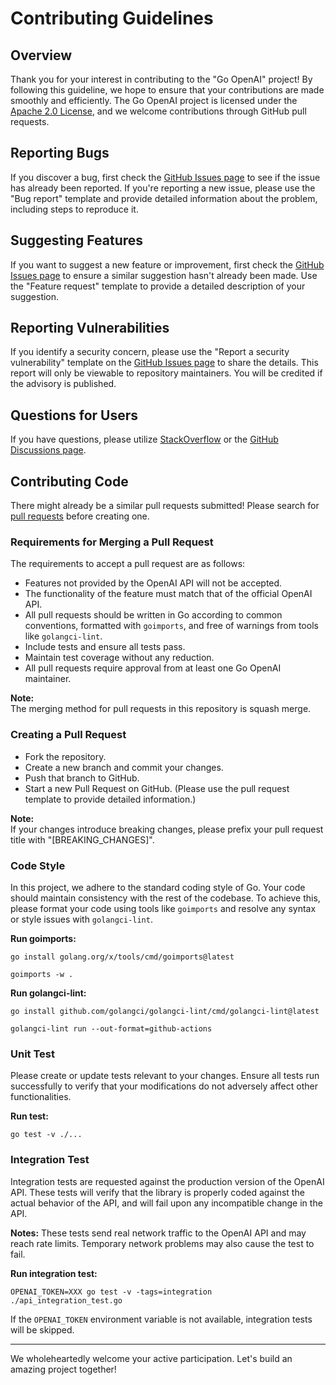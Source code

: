 # Contributing Guidelines

## Overview
Thank you for your interest in contributing to the "Go OpenAI" project! By following this guideline, we hope to ensure that your contributions are made smoothly and efficiently. The Go OpenAI project is licensed under the [Apache 2.0 License](https://github.com/coding-hui/go-openai/blob/master/LICENSE), and we welcome contributions through GitHub pull requests.

## Reporting Bugs
If you discover a bug, first check the [GitHub Issues page](https://github.com/coding-hui/go-openai/issues) to see if the issue has already been reported. If you're reporting a new issue, please use the "Bug report" template and provide detailed information about the problem, including steps to reproduce it.

## Suggesting Features
If you want to suggest a new feature or improvement, first check the [GitHub Issues page](https://github.com/coding-hui/go-openai/issues) to ensure a similar suggestion hasn't already been made. Use the "Feature request" template to provide a detailed description of your suggestion.

## Reporting Vulnerabilities
If you identify a security concern, please use the "Report a security vulnerability" template on the [GitHub Issues page](https://github.com/coding-hui/go-openai/issues) to share the details. This report will only be viewable to repository maintainers. You will be credited if the advisory is published.

## Questions for Users
If you have questions, please utilize [StackOverflow](https://stackoverflow.com/) or the [GitHub Discussions page](https://github.com/coding-hui/go-openai/discussions).

## Contributing Code
There might already be a similar pull requests submitted! Please search for [pull requests](https://github.com/coding-hui/go-openai/pulls) before creating one.

### Requirements for Merging a Pull Request

The requirements to accept a pull request are as follows:

- Features not provided by the OpenAI API will not be accepted.
- The functionality of the feature must match that of the official OpenAI API.
- All pull requests should be written in Go according to common conventions, formatted with `goimports`, and free of warnings from tools like `golangci-lint`.
- Include tests and ensure all tests pass.
- Maintain test coverage without any reduction.
- All pull requests require approval from at least one Go OpenAI maintainer.

**Note:**  
The merging method for pull requests in this repository is squash merge.

### Creating a Pull Request
- Fork the repository.
- Create a new branch and commit your changes.
- Push that branch to GitHub.
- Start a new Pull Request on GitHub. (Please use the pull request template to provide detailed information.)

**Note:**  
If your changes introduce breaking changes, please prefix your pull request title with "[BREAKING_CHANGES]".

### Code Style
In this project, we adhere to the standard coding style of Go. Your code should maintain consistency with the rest of the codebase. To achieve this, please format your code using tools like `goimports` and resolve any syntax or style issues with `golangci-lint`.

**Run goimports:**
```
go install golang.org/x/tools/cmd/goimports@latest
```

```
goimports -w .
```

**Run golangci-lint:**
```
go install github.com/golangci/golangci-lint/cmd/golangci-lint@latest
```

```
golangci-lint run --out-format=github-actions
```

### Unit Test
Please create or update tests relevant to your changes. Ensure all tests run successfully to verify that your modifications do not adversely affect other functionalities.

**Run test:**
```
go test -v ./...
```

### Integration Test
Integration tests are requested against the production version of the OpenAI API. These tests will verify that the library is properly coded against the actual behavior of the API, and will  fail upon any incompatible change in the API.

**Notes:**
These tests send real network traffic to the OpenAI API and may reach rate limits. Temporary network problems may also cause the test to fail.

**Run integration test:**
```
OPENAI_TOKEN=XXX go test -v -tags=integration ./api_integration_test.go
```

If the `OPENAI_TOKEN` environment variable is not available, integration tests will be skipped.

---

We wholeheartedly welcome your active participation. Let's build an amazing project together!
